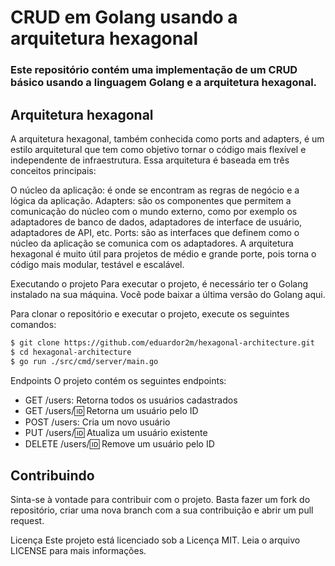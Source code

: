 # CRUD em Golang usando a arquitetura hexagonal
### Este repositório contém uma implementação de um CRUD básico usando a linguagem Golang e a arquitetura hexagonal.

## Arquitetura hexagonal
A arquitetura hexagonal, também conhecida como ports and adapters, é um estilo arquitetural que tem como objetivo tornar o código mais flexível e independente de infraestrutura. Essa arquitetura é baseada em três conceitos principais:

O núcleo da aplicação: é onde se encontram as regras de negócio e a lógica da aplicação.
Adapters: são os componentes que permitem a comunicação do núcleo com o mundo externo, como por exemplo os adaptadores de banco de dados, adaptadores de interface de usuário, adaptadores de API, etc.
Ports: são as interfaces que definem como o núcleo da aplicação se comunica com os adaptadores.
A arquitetura hexagonal é muito útil para projetos de médio e grande porte, pois torna o código mais modular, testável e escalável.

Executando o projeto
Para executar o projeto, é necessário ter o Golang instalado na sua máquina. Você pode baixar a última versão do Golang aqui.

Para clonar o repositório e executar o projeto, execute os seguintes comandos:

```bash
$ git clone https://github.com/eduardor2m/hexagonal-architecture.git
$ cd hexagonal-architecture
$ go run ./src/cmd/server/main.go 
```
Endpoints
O projeto contém os seguintes endpoints:

- GET /users: Retorna todos os usuários cadastrados
- GET /users/:id: Retorna um usuário pelo ID
- POST /users: Cria um novo usuário
- PUT /users/:id: Atualiza um usuário existente
- DELETE /users/:id: Remove um usuário pelo ID
 
## Contribuindo

Sinta-se à vontade para contribuir com o projeto. Basta fazer um fork do repositório, criar uma nova branch com a sua contribuição e abrir um pull request.

Licença
Este projeto está licenciado sob a Licença MIT. Leia o arquivo LICENSE para mais informações.
